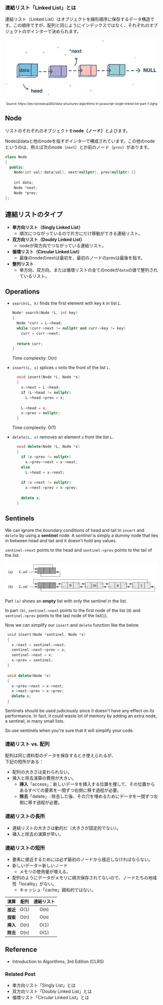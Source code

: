 
### 連結リスト「Linked List」とは

連結リスト（Linked List）はオブジェクトを線形順序に保存するデータ構造です。この順序ですが、配列と同じようにインデックスではなく、それぞれのオブジェクトのポインターで決められます。

![Linked List image](assets/data-structure/linked-list/linkedlist.png)
<div style="font-size: 10px; text-align: center;">Source: https://dev.to/swarup260/data-structures-algorithms-in-javascript-single-linked-list-part-1-3ghg</div>

## Node
リストのそれぞれのオブジェクトを<b>node（ノード）</b>とよびます。

Nodeはdataと他のnodeを指すポインターで構成されています。この他のnodeというのは、例えば次のnode（`next`）とか前のノード（`prev`）があります。

```cpp
class Node 
{
  public: 
    Node(int val):data(val), next(nullptr), prev(nullptr) {}

    int data;
    Node *next;
    Node *prev;
};
```

## 連結リストのタイプ

- <b>単方向リスト（Singly Linked List）</b>
  + 順次につながっているので片方にだけ移動ができる連結リスト。
- <b>双方向リスト（Doubly Linked List）</b>
  + nodeが両方向でつながっている連結リスト。
- <b>循環リスト（Circular Linked List）</b>
  + 最後のnodeのnextは最初を、最初のノードのprevは最後を指す。
- <b>整列リスト</b>
  + 単方向、双方向、または循環リストの全てのnodeが`data`の値で整列されているリスト。

## Operations

- `search(L, k)` finds the first element with key *k* in list *L*.
  ```cpp
  Node* search(Node *L, int key) 
  {
    Node *curr = L->head;
    while (curr->next != nullptr and curr->key != key)
      curr = curr->next;

    return curr;
  }
  ```

  Time complexity: O(n)

- `insert(L, x)` splices `x` onto the front of the list `L`.
  ```cpp
    void insert(Node *L, Node *x) 
    {
      x->next = L->head;
      if (L->head != nullptr)
        L->head->prev = x;

      L->head = x;
      x->prev = nullptr;
    }
    ```

  Time complexity: O(1)

- `delete(L, x)` removes an element `x` from the list `L`.
  ```cpp
    void delete(Node *L, Node *x) 
    {
      if (x->prev != nullptr)
        x->prev->next = x->next;
      else
        L->head = x->next;

      if (x->next != nullptr)
        x->next->prev = x->prev;

      delete x;
    }
  ```

## Sentinels

We can ignore the boundary conditions of head and tail in `insert` and `delete` by using a **sentinel** node. 
A *sentinel* is simply a dummy node that lies in between head and tail and it doesn't hold any values.

`sentinel->next` points to the head and `sentinel->prev` points to the tail of the list.

![sentinel node](assets/data-structure/linked-list/sentinel-node.png)

Part `(a)` shows an **empty** list with only the sentinel in the list.

In part `(b)`, `sentinel->next` points to the first node of the list (`9`) and `sentinel->prev` points to the 
last node of the list(`1`).

Now we can simplify our `insert` and `delete` function like the below.

 ```cpp
  void insert(Node *sentinel, Node *x) 
  {
    x->next = sentinel->next;
    sentinel->next->prev = x;
    sentinel->next = x;
    x->prev = sentinel;
  }

  void delete(Node *x) 
  {
    x->prev->next = x->next;
    x->next->prev = x->prev;
    delete x;
  }
  ```

Sentinels should be used judiciously since it doesn't have any effect on its performance. In fact, 
it could waste lot of memory by adding an extra node, a sentinel, in many small lists. 

So use sentinels when you're sure that it will simplify your code.


### 連結リスト vs. 配列
配列は同じ資料型のデータを保存するとき使えられるが、<br>下記の短所がある：
- 配列の大きさは変わられない。
- 挿入と除去演算の費用が大きい。
  + **挿入**「access」：新しいデータを挿入する位置を捜して、その位置からあるすべての要素を一間ずつ右側に移す過程が必要。
  + **除去**「delete」: 除去した後、その穴を埋めるためにデータを一間ずつ左側に移す過程が必要。


### 連結リストの長所
- 連結リストの大きさは動的だ（大きさが固定的でない）。
- 挿入と除去の演算が早い。

### 連結リストの短所
- 要素に接近するためには必ず最初のノードから接近しなければならない。
- 新しいデータ＝新しいノード
  + メモリの使用量が増える。
- 配列のようにデータがメモリに順次保存されてないので、ノードたちの地域性「locality」がない。
  + キャッシュ「cache」親和的ではない。

| 演算 | 配列 | 連結リスト |
|:---:|:---:|:---:|
|**接近**| O(1) | O(n) |
|**探索**| O(n) | O(n) |
|**挿入**| O(n) | O(1) |
|**除去**| O(n) | O(1) |

## Reference
- Introduction to Algorithms, 3rd Edition (CLRS)

### Related Post
- <router-link to="./jap-linked-list-singly">単方向リスト「Singly List」とは</router-link>
- <router-link to="./jap-linked-list-doubly">双方向リスト「Doubly Linked List」とは</router-link>
- <router-link to="./jap-linked-list-circular">循環リスト「Circular Linked List」とは</router-link>